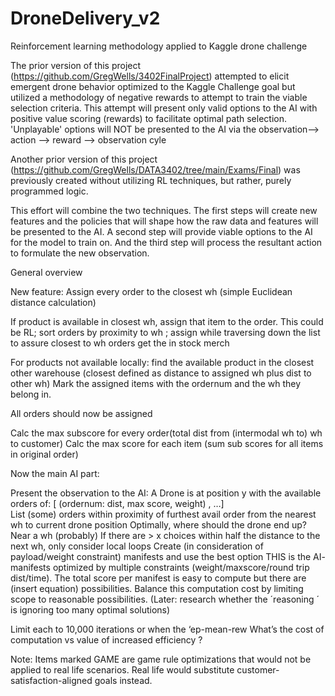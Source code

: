 # DroneDelivery_v2
Reinforcement learning methodology applied to Kaggle drone challenge 


The prior version of this project (https://github.com/GregWells/3402FinalProject) attempted to elicit emergent drone behavior optimized to the Kaggle Challenge goal but utilized a methodology of negative rewards to attempt to train the viable selection criteria. This attempt will present only valid options to the AI with positive value scoring (rewards) to facilitate optimal path selection. 'Unplayable' options will NOT be presented to the AI via the observation--> action --> reward --> observation cyle

Another prior version of this project (https://github.com/GregWells/DATA3402/tree/main/Exams/Final) was previously created without utilizing RL techniques, but rather, purely programmed logic.  

This effort will combine the two techniques. The first steps will create new features and the policies that will shape how the raw data and features will be presented to the AI. A second step will provide viable options to the AI for the model to train on. And the third step will process the resultant action to formulate the new observation.

General overview 

New feature: Assign every order to the closest wh (simple Euclidean distance calculation)

If product is available in closest wh, assign that item to the order. This could be RL; sort orders by proximity to wh ; assign while traversing down the list to assure closest to wh orders get the in stock merch

For products not available locally:
find the available product in the closest other warehouse (closest defined as distance to assigned wh plus dist to other wh)
Mark the assigned items with the ordernum and the wh they belong in. 

All orders should now be assigned

Calc the max subscore for every order(total dist from (intermodal wh to) wh to customer) 
Calc the max score for each item (sum sub scores for all items in original order) 

Now the main AI part:

Present the observation to the AI:
A Drone is at position y with the available orders of: [ (ordernum: dist, max score, weight) , …]  
List (some) orders within proximity of furthest avail order from the nearest wh to current drone position 
Optimally, where should the drone end up? Near a wh (probably) 
If there are > x choices within half the distance to the next wh, only consider local loops
Create (in consideration of payload/weight constraint) manifests and use the best option 
THIS is the AI- manifests optimized by multiple constraints (weight/maxscore/round trip dist/time). The total score per manifest is easy to compute but there are (insert equation) possibilities. Balance this computation cost by limiting scope to reasonable possibilities. (Later: research whether the ´reasoning ´ is ignoring too many optimal solutions) 


Limit each to 10,000 iterations or when the ‘ep-mean-rew
What’s the cost of computation vs value of increased efficiency ? 


Note: Items marked GAME are game rule optimizations that would not be applied to real life scenarios. Real life would substitute customer-satisfaction-aligned goals instead.